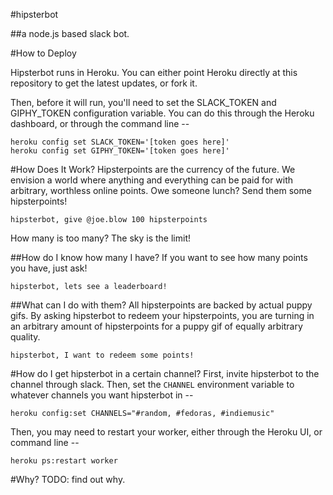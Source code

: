 #hipsterbot

##a node.js based slack bot.


#How to Deploy

Hipsterbot runs in Heroku. You can either point Heroku directly at this repository to get the latest updates,
or fork it.

Then, before it will run, you'll need to set the SLACK_TOKEN and GIPHY_TOKEN configuration variable. You can do this
through the Heroku dashboard, or through the command line --

```
heroku config set SLACK_TOKEN='[token goes here]'
heroku config set GIPHY_TOKEN='[token goes here]'
```

#How Does It Work?
Hipsterpoints are the currency of the future. We envision a world where anything and everything can be paid for
with arbitrary, worthless online points. Owe someone lunch? Send them some hipsterpoints!
```
hipsterbot, give @joe.blow 100 hipsterpoints
```
How many is too many? The sky is the limit!

##How do I know how many I have?
If you want to see how many points you have, just ask!
```
hipsterbot, lets see a leaderboard!
```

##What can I do with them?
All hipsterpoints are backed by actual puppy gifs. By asking hipsterbot to redeem your hipsterpoints, you are turning in an arbitrary amount of hipsterpoints for a puppy gif of equally arbitrary quality.
```
hipsterbot, I want to redeem some points!
```

#How do I get hipsterbot in a certain channel?
First, invite hipsterbot to the channel through slack. Then, set the `CHANNEL` environment variable to whatever channels you want hipsterbot in --

```
heroku config:set CHANNELS="#random, #fedoras, #indiemusic"
```

Then, you may need to restart your worker, either through the Heroku UI, or command line --
```
heroku ps:restart worker
```

#Why?
TODO: find out why.
